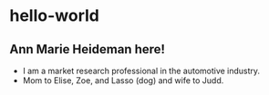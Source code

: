 # hello-world
## Ann Marie Heideman here!
- I am a market research professional in the automotive industry. 
- Mom to Elise, Zoe, and Lasso (dog) and wife to Judd.
